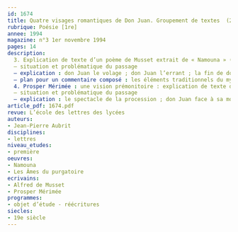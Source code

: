 ```yaml
---
id: 1674
title: Quatre visages romantiques de Don Juan. Groupement de textes  (2/3)
rubrique: Poésie [1re]
annee: 1994
magazine: n°3 1er novembre 1994
pages: 14
description: 
  3. Explication de texte d’un poème de Musset extrait de « Namouna » (chant 2)
  – situation et problématique du passage
  – explication : don Juan le volage ; don Juan l’errant ; la fin de don Juan
  – plan pour un commentaire composé : les éléments traditionnels du mythe ; la grandeur mythique de don Juan ; le tragique absurde de la condition humaine
  4. Prosper Mérimée : une vision prémonitoire : explication de texte d’un extrait des « Âmes du purgatoire »
  – situation et problématique du passage
  – explication : le spectacle de la procession ; don Juan face à sa mort
article_pdf: 1674.pdf
revue: L’école des lettres des lycées
auteurs:
- Jean-Pierre Aubrit
disciplines:
- lettres
niveau_etudes:
- première
oeuvres:
- Namouna
- Les Âmes du purgatoire
ecrivains:
- Alfred de Musset
- Prosper Mérimée
programmes:
- objet d’étude - réécritures
siecles:
- 19e siècle
---
```

